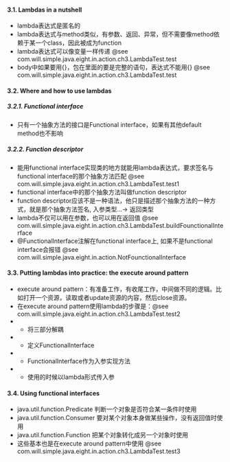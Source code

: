 #### 3.1. Lambdas in a nutshell
* lambda表达式是匿名的
* lambda表达式与method类似，有参数、返回、异常，但不需要像method依赖于某一个class，因此被成为function
* lambda表达式可以像变量一样传递 @see com.will.simple.java.eight.in.action.ch3.LambdaTest.test
* body中如果要用{}，包在里面的要是完整的语句，表达式不能用{} @see com.will.simple.java.eight.in.action.ch3.LambdaTest.test

#### 3.2. Where and how to use lambdas

##### 3.2.1. Functional interface
* 只有一个抽象方法的接口是Functional interface，如果有其他default method也不影响

##### 3.2.2. Function descriptor
* 能用functional interface实现类的地方就能用lambda表达式，要求签名与functional interface的那个抽象方法匹配 @see com.will.simple.java.eight.in.action.ch3.LambdaTest.test1
* functional interface中的那个抽象方法叫做function descriptor
* function descriptor应该不是一种语法，他只是描述那个抽象方法的一种方式，就是那个抽象方法签名, 入参类型...-> 返回类型
* lambda不仅可以用在参数，也可以用在返回值 @see com.will.simple.java.eight.in.action.ch3.LambdaTest.buildFounctionalInterface
* @FunctionalInterface注解在functional interface上, 如果不是functional interface会报错 @see com.will.simple.java.eight.in.action.NotFounctionalInterface

#### 3.3. Putting lambdas into practice: the execute around pattern
* execute around pattern：有准备工作，有收尾工作，中间做不同的逻辑。比如打开一个资源，读取或者update资源的内容，然后close资源。
* 在execute around pattern使用lambda的步骤是：@see com.will.simple.java.eight.in.action.ch3.LambdaTest.test2
* * 将三部分解耦
* * 定义FunctionalInterface
* * FunctionalInterface作为入参实现方法
* * 使用的时候以lambda形式传入参

#### 3.4. Using functional interfaces
* java.util.function.Predicate 判断一个对象是否符合某一条件时使用
* java.util.function.Consumer 要对某个对象本身做某些操作，没有返回值时使用
* java.util.function.Function 把某个对象转化成另一个对象时使用
* 这些基本也是在execute around pattern中使用 @see com.will.simple.java.eight.in.action.ch3.LambdaTest.test3